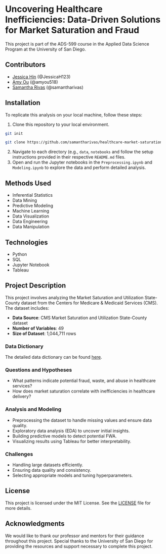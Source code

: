 # Uncovering Healthcare Inefficiencies: Data-Driven Solutions for Market Saturation and Fraud

This project is part of the ADS-599 course in the Applied Data Science Program at the University of San Diego.  

## Contributors 
- [Jessica Hin](https://github.com/JessicaH123) (@JessicaH123)
- [Amy Ou](https://github.com/amyou518) (@amyou518)
- [Samantha Rivas](https://github.com/samantharivas) (@samantharivas)

## Installation 
To replicate this analysis on your local machine, follow these steps:
1. Clone this repository to your local environment.
```bash
git init
```
```bash
git clone https://github.com/samantharivas/healthcare-market-saturation-fraud.git
```
2. Navigate to each directory (e.g., `data`, `notebooks` and follow the setup instructions provided in their respective `README.md` files.
3. Open and run the Jupyter notebooks in the `Preprocessing.ipynb` and `Modeling.ipynb` to explore the data and perform detailed analysis.

## Methods Used

- Inferential Statistics
- Data Mining
- Predictive Modeling
- Machine Learning
- Data Visualization
- Data Engineering
- Data Manipulation

## Technologies

- Python
- SQL
- Jupyter Notebook
- Tableau

## Project Description

This project involves analyzing the Market Saturation and Utilization State-County dataset from the Centers for Medicare & Medicaid Services (CMS). The dataset includes:
- **Data Source**: CMS Market Saturation and Utilization State-County dataset
- **Number of Variables**: 49
- **Size of Dataset**: 1,044,711 rows

### Data Dictionary
The detailed data dictionary can be found [here](https://data.cms.gov/resources/market-saturation-utilization-state-county-data-dictionary).

### Questions and Hypotheses
- What patterns indicate potential fraud, waste, and abuse in healthcare services?
- How does market saturation correlate with inefficiencies in healthcare delivery?

### Analysis and Modeling
- Preprocessing the dataset to handle missing values and ensure data quality.
- Exploratory data analysis (EDA) to uncover initial insights.
- Building predictive models to detect potential FWA.
- Visualizing results using Tableau for better interpretability.

### Challenges
- Handling large datasets efficiently.
- Ensuring data quality and consistency.
- Selecting appropriate models and tuning hyperparameters.

## License

This project is licensed under the MIT License. See the [LICENSE](LICENSE) file for more details.

## Acknowledgments

We would like to thank our professor and mentors for their guidance throughout this project. Special thanks to the University of San Diego for providing the resources and support necessary to complete this project.
